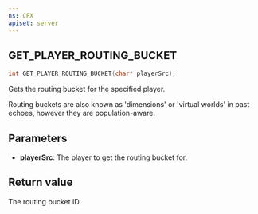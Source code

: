 ```yaml
---
ns: CFX
apiset: server
---
```

## GET_PLAYER_ROUTING_BUCKET

```c
int GET_PLAYER_ROUTING_BUCKET(char* playerSrc);
```

Gets the routing bucket for the specified player.

Routing buckets are also known as 'dimensions' or 'virtual worlds' in past echoes, however they are population-aware.

## Parameters
* **playerSrc**: The player to get the routing bucket for.

## Return value
The routing bucket ID.
